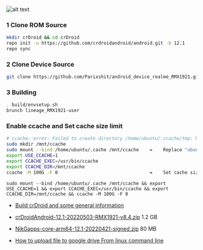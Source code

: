 ![alt text][logo]

[logo]:https://crdroid.net/img/logo.png "crDroid Android"

### 1 Clone ROM Source

```bash
mkdir crDroid && cd crDroid
repo init -u https://github.com/crdroidandroid/android.git -b 12.1
repo sync
```

### 2 Clone Device Source

```bash
git clone https://github.com/Parixshit/android_device_realme_RMX1921.git -b 12.1 device/realme/RMX1921
```

### 3 Building

```bash
. build/envsetup.sh
brunch lineage_RMX1921-user
```

### Enable ccache and Set cache size limit

```bash
# ccache: error: Failed to create directory /home/ubuntu/.ccache/tmp: Read-only file system
sudo mkdir /mnt/ccache
sudo mount --bind /home/ubuntu/.cache /mnt/ccache    =    Replace "ubuntu" with your server username.
export USE_CCACHE=1
export CCACHE_EXEC=/usr/bin/ccache
export CCACHE_DIR=/mnt/ccache
ccache -M 100G -F 0                                  =    Set cache size limit to 100.0 GB.
```

```
sudo mount --bind /home/ubuntu/.cache /mnt/ccache && export USE_CCACHE=1 && export CCACHE_EXEC=/usr/bin/ccache && export CCACHE_DIR=/mnt/ccache && ccache -M 100G -F 0
```

- [Build crDroid and some general information](https://github.com/crdroidandroid/android#12-initializing-repo)

- [crDroidAndroid-12.1-20220503-RMX1921-v8.4.zip](https://drive.google.com/uc?id=1nsTUvaVrYwj7G3j1H3h7Cj6ap4LwBlBO&export=download) 1.2 GB

- [NikGapps-core-arm64-12.1-20220421-signed.zip](https://sourceforge.net/projects/nikgapps/files/Releases/NikGapps-SL/21-Apr-2022/NikGapps-core-arm64-12.1-20220421-signed.zip/download) 80 MB

- [How to upload file to google drive From linux command line](https://medium.com/geekculture/how-to-upload-file-to-google-drive-from-linux-command-line-69668fbe4937)